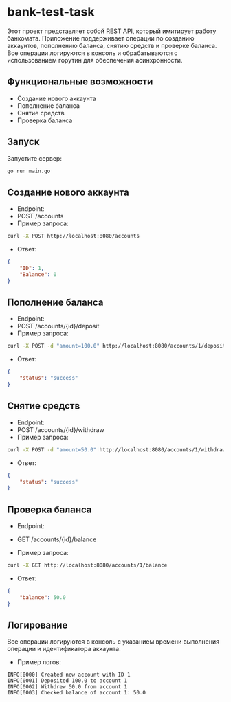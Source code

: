 # bank-test-task

Этот проект представляет собой REST API, который имитирует работу банкомата. Приложение поддерживает операции по созданию аккаунтов, пополнению баланса, снятию средств и проверке баланса. Все операции логируются в консоль и обрабатываются с использованием горутин для обеспечения асинхронности.

## Функциональные возможности

- Создание нового аккаунта
- Пополнение баланса
- Снятие средств
- Проверка баланса

## Запуск

Запустите сервер:
```sh
go run main.go
```

## Создание нового аккаунта

- Endpoint: 
- POST /accounts
- Пример запроса:

```sh
curl -X POST http://localhost:8080/accounts
```
- Ответ:
```json
{
    "ID": 1,
    "Balance": 0
}
```
## Пополнение баланса
- Endpoint: 
- POST /accounts/{id}/deposit
- Пример запроса:

```sh
curl -X POST -d "amount=100.0" http://localhost:8080/accounts/1/deposit
```
- Ответ:
```json
{
    "status": "success"
}
```
## Снятие средств
- Endpoint: 
- POST /accounts/{id}/withdraw
- Пример запроса:
```sh
curl -X POST -d "amount=50.0" http://localhost:8080/accounts/1/withdraw
```
- Ответ:

```json
{
    "status": "success"
}
```
## Проверка баланса

- Endpoint:

- GET /accounts/{id}/balance

- Пример запроса:

```sh
curl -X GET http://localhost:8080/accounts/1/balance
```
- Ответ:
```json
{
    "balance": 50.0
}
```
## Логирование

Все операции логируются в консоль с указанием времени выполнения операции и идентификатора аккаунта. 

- Пример логов:

```
INFO[0000] Created new account with ID 1
INFO[0001] Deposited 100.0 to account 1
INFO[0002] Withdrew 50.0 from account 1
INFO[0003] Checked balance of account 1: 50.0
```